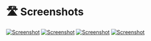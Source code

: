 # 🛣️ Screenshots

[![Screenshot](https://raw.githubusercontent.com/tomatophp/filament-browser/master/arts/browser.png)](https://raw.githubusercontent.com/tomatophp/filament-browser/master/arts/browser.png) [![Screenshot](https://raw.githubusercontent.com/tomatophp/filament-browser/master/arts/browser-editor.png)](https://raw.githubusercontent.com/tomatophp/filament-browser/master/arts/browser-editor.png) [![Screenshot](https://raw.githubusercontent.com/tomatophp/filament-browser/master/arts/browser-media.png)](https://raw.githubusercontent.com/tomatophp/filament-browser/master/arts/browser-media.png) [![Screenshot](https://raw.githubusercontent.com/tomatophp/filament-browser/master/arts/browser-image.png)](https://raw.githubusercontent.com/tomatophp/filament-browser/master/arts/browser-image.png)
